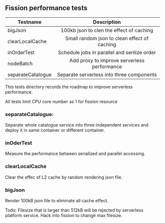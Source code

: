 ## Fission performance tests

| Testname      | Description   |
| ------------- |:-------------:| 
| bigJson       | 100kb json to clen the effect of caching | 
| clearLocalCache | Small random json to clean effect of caching|
| inOrderTest   | Schedule jobs in parallel and serilize order  |
| nodeBatch | Add proxy to improve serverless performance  | 
| separateCatalogue | Separate serverless into three components | 

<p>This tests directory records the roadmap to improve serverless performance.</p>
<p>All tests limit CPU core number as 1 for fission resource</P>

<h3>separateCatalogue:</h3>
<p>Separate whole catalogue service into three independent services and deploy it in same container or different container. </p>

<h3>inOderTest</h3>
<p>Measure the performance between serialized and parallel accessing.</p>

<h3>clearLocalCache</h3>
<p>Clear the effec of L2 cache by random rendering json file.</p>

<h3>bigJson</h3>
<p>Render 100kB json file to eliminate all cache effect.</p>
<p>Todo: Filesize that is larger than 512kB will be rejected by serverless platform service. Hack into fission to change max filesize.</p>

